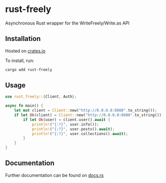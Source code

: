 # rust-freely
Asynchronous Rust wrapper for the WriteFreely/Write.as API

## Installation
Hosted on [crates.io](https://crates.io/crates/rust-freely)

To install, run:
```bash
cargo add rust-freely
```

## Usage

```rust
use rust_freely::{Client, Auth};

async fn main() {
    let mut client = Client::new("http://0.0.0.0:8080".to_string());
    if let Ok(client) = Client::new("http://0.0.0.0:8080".to_string()).authenticate(Auth::Login("username".to_string(), "password".to_string())).await {
        if let Ok(user) = client.user().await {
            println!("{:?}", user.info());
            println!("{:?}", user.posts().await);
            println!("{:?}", user.collections().await);
        }
    }
}
```

## Documentation

Further documentation can be found on [docs.rs](https://docs.rs/rust-freely/latest/rust_freely/)
